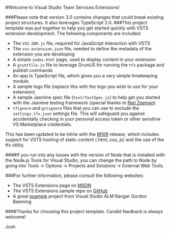 ﻿#Welcome to Visual Studio Team Services Extensions!

###Please note that version 3.0 contains changes that could break existing project structures.  It also leverages TypeScript 2.0.
###This project template was put together to help you get started quickly with VSTS extension development.  The following components are included:

- The `VSS.SDK.js` file, required for JavaScript interaction with VSTS
- The `vss-extension.json` file, needed to define the metadata of the extension you are developing
- A simple `index.html` page, used to display content in your extension
- A `gruntfile.js` file to leverage GruntJS for running the `tfx` package and publish commands
- An app.ts TypeScript file, which gives you a very simple timekeeping module
- A sample logo file (replace this with the logo you wish to use for your extension)
- A sample Jasmine spec file (`test/TestSpec.js`) to help get you started with the Jasmine testing framework (special thanks to [Niel Zeeman](http://blogs.msdn.com/b/willy-peter_schaub/archive/2013/11/01/introducing-the-visual-studio-alm-rangers-niel-zeeman.aspx))
- `tfignore` and `gitignore` files that you can use to exclude the `settings.tfx.json` settings file.  This will safeguard you against accidentally checking in your personal access token or other sensitive VS Marketplace credentials.

This has been updated to be inline with the [M109](https://www.visualstudio.com/en-us/integrate/extensions/support/release-notes) release, which includes support for VSTS hosting of static content (.html,.css,.js) and the use of the tfx utility.

####If you run into any issues with the version of Node that is installed with the Node.js Tools for Visual Studio, you can change the path to Node by going into Tools -> Options -> Projects and Solutions -> External Web Tools.

###For further information, please consult the following websites:
- The VSTS Extensions page on [MSDN](https://www.visualstudio.com/en-us/integrate/extensions/overview)
- The VSTS Extensions sample repo on [GitHub](https://github.com/Microsoft/vso-extension-samples)
- A great [example](https://binary-stuff.com/post/a-hello-world-for-vso-extensions) project from Visual Studio ALM Ranger Gordon Beeming

####Thanks for choosing this project template.  Candid feedback is always welcome!

Josh